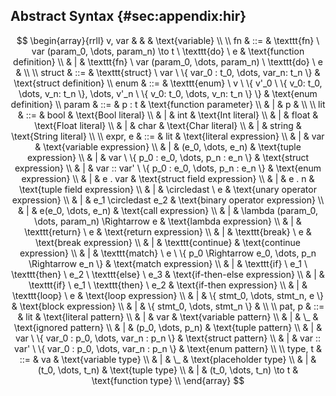 ## Abstract Syntax {#sec:appendix:hir}
$$
\begin{array}{rrll}
v, var & & & \text{variable} \\
\\
fn & ::= & \texttt{fn} \ var (param_0, \dots, param_n) \to t \ \texttt{do} \ e & \text{function definition} \\
   &   | & \texttt{fn} \ var (param_0, \dots, param_n)       \ \texttt{do} \ e &                            \\
\\
struct & ::= & \texttt{struct} \ var \ \{ var_0 : t_0, \dots, var_n: t_n \} & \text{struct definition}
\\
enum & ::= & \texttt{enum} \ v \ \{ 
    v'_0 \ \{ v_0: t_0, \dots, v_n: t_n \},
    \dots,
    v'_n \ \{ v_0: t_0, \dots, v_n: t_n \}
\} & \text{enum definition}
\\
param & ::= & p : t & \text{function parameter} \\
      &   | & p     &                           \\ 
\\
lit & ::= & bool   & \text{Bool literal}   \\
    &   | & int    & \text{Int literal}    \\
    &   | & float  & \text{Float literal}  \\
    &   | & char   & \text{Char literal}   \\
    &   | & string & \text{String literal} \\
\\
expr, e & ::= & lit                                                                   & \text{literal expression} \\
  &   | & var                                                                         & \text{variable expression} \\
  &   | & (e_0, \dots, e_n)                                                           & \text{tuple expression} \\
  &   | & var \ \{ p_0 : e_0, \dots, p_n : e_n \}                                     & \text{struct expression} \\
  &   | & var :: var' \ \{ p_0 : e_0, \dots, p_n : e_n \}                             & \text{enum expression} \\
  &   | & e . var                                                                     & \text{struct field expression} \\
  &   | & e . n                                                                       & \text{tuple field expression} \\
  &   | & \circledast \ e                                                             & \text{unary operator expression} \\
  &   | & e_1 \circledast e_2                                                         & \text{binary operator expression} \\
  &   | & e(e_0, \dots, e_n)                                                          & \text{call expression} \\
  &   | & \lambda (param_0, \dots, param_n) \Rightarrow e                             & \text{lambda expression} \\
  &   | & \texttt{return} \ e                                                         & \text{return expression} \\
  &   | & \texttt{break} \ e                                                          & \text{break expression} \\
  &   | & \texttt{continue}                                                           & \text{continue expression} \\
  &   | & \texttt{match} \ e \ \{ p_0 \Rightarrow e_0, \dots, p_n \Rightarrow e_n \}  & \text{match expression} \\
  &   | & \texttt{if} \ e_1 \ \texttt{then} \ e_2 \ \texttt{else} \ e_3               & \text{if-then-else expression} \\
  &   | & \texttt{if} \ e_1 \ \texttt{then} \ e_2                                     & \text{if-then expression} \\
  &   | & \texttt{loop} \ e                                                           & \text{loop expression} \\
  &   | & \{ stmt_0, \dots, stmt_n, e \}                                              & \text{block expression} \\
  &   | & \{ stmt_0, \dots, stmt_n \}                                                 &  \\
\\
pat, p & ::= & lit                                              & \text{literal pattern}    \\
  &   | & var                                                   & \text{variable pattern}   \\
  &   | & \_                                                    & \text{ignored pattern}    \\
  &   | & (p_0, \dots, p_n)                                     & \text{tuple pattern}      \\
  &   | & var \ \{ var_0 : p_0, \dots, var_n : p_n \}           & \text{struct pattern}     \\
  &   | & var :: var' \ \{ var_0 : p_0, \dots, var_n : p_n \}   & \text{enum pattern}       \\
\\
type, t & ::= & va                  & \text{variable type}      \\
  &   | & \_                        & \text{placeholder type}   \\
  &   | & (t_0, \dots, t_n)         & \text{tuple type}         \\
  &   | & (t_0, \dots, t_n) \to t   & \text{function type}      \\
\end{array}
$$

